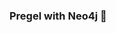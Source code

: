 ### Pregel with Neo4j 🚀



































































































































 












































































































































































































































































































